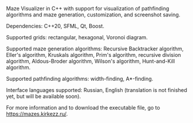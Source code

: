 Maze Visualizer in C++ with support for visualization of pathfinding algorithms and maze generation, customization, and screenshot saving.

Dependencies: C++20, SFML, Qt, Boost.

Supported grids: rectangular, hexagonal, Voronoi diagram.

Supported maze generation algorithms: Recursive Backtracker algorithm, Eller's algorithm, Kruskals algorithm, Prim's algorithm, recursive division algorithm, Aldous-Broder algorithm, Wilson's algorithm, Hunt-and-Kill algorithm.

Supported pathfinding algorithms: width-finding, A*-finding.

Interface languages supported: Russian, English (translation is not finished yet, but will be available soon).

For more information and to download the executable file, go to https://mazes.kirkezz.ru/.
